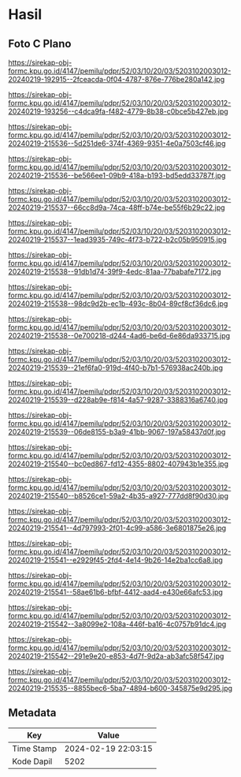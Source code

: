 # Hasil

## Foto C Plano

https://sirekap-obj-formc.kpu.go.id/4147/pemilu/pdpr/52/03/10/20/03/5203102003012-20240219-192915--2fceacda-0f04-4787-876e-776be280a142.jpg

https://sirekap-obj-formc.kpu.go.id/4147/pemilu/pdpr/52/03/10/20/03/5203102003012-20240219-193256--c4dca9fa-f482-4779-8b38-c0bce5b427eb.jpg

https://sirekap-obj-formc.kpu.go.id/4147/pemilu/pdpr/52/03/10/20/03/5203102003012-20240219-215536--5d251de6-374f-4369-9351-4e0a7503cf46.jpg

https://sirekap-obj-formc.kpu.go.id/4147/pemilu/pdpr/52/03/10/20/03/5203102003012-20240219-215536--be566ee1-09b9-418a-b193-bd5edd33787f.jpg

https://sirekap-obj-formc.kpu.go.id/4147/pemilu/pdpr/52/03/10/20/03/5203102003012-20240219-215537--66cc8d9a-74ca-48ff-b74e-be55f6b29c22.jpg

https://sirekap-obj-formc.kpu.go.id/4147/pemilu/pdpr/52/03/10/20/03/5203102003012-20240219-215537--1ead3935-749c-4f73-b722-b2c05b950915.jpg

https://sirekap-obj-formc.kpu.go.id/4147/pemilu/pdpr/52/03/10/20/03/5203102003012-20240219-215538--91db1d74-39f9-4edc-81aa-77babafe7172.jpg

https://sirekap-obj-formc.kpu.go.id/4147/pemilu/pdpr/52/03/10/20/03/5203102003012-20240219-215538--98dc9d2b-ec1b-493c-8b04-89cf8cf36dc6.jpg

https://sirekap-obj-formc.kpu.go.id/4147/pemilu/pdpr/52/03/10/20/03/5203102003012-20240219-215538--0e700218-d244-4ad6-be6d-6e86da933715.jpg

https://sirekap-obj-formc.kpu.go.id/4147/pemilu/pdpr/52/03/10/20/03/5203102003012-20240219-215539--21ef6fa0-919d-4f40-b7b1-576938ac240b.jpg

https://sirekap-obj-formc.kpu.go.id/4147/pemilu/pdpr/52/03/10/20/03/5203102003012-20240219-215539--d228ab9e-f814-4a57-9287-3388316a6740.jpg

https://sirekap-obj-formc.kpu.go.id/4147/pemilu/pdpr/52/03/10/20/03/5203102003012-20240219-215539--06de8155-b3a9-41bb-9067-197a58437d0f.jpg

https://sirekap-obj-formc.kpu.go.id/4147/pemilu/pdpr/52/03/10/20/03/5203102003012-20240219-215540--bc0ed867-fd12-4355-8802-407943b1e355.jpg

https://sirekap-obj-formc.kpu.go.id/4147/pemilu/pdpr/52/03/10/20/03/5203102003012-20240219-215540--b8526ce1-59a2-4b35-a927-777dd8f90d30.jpg

https://sirekap-obj-formc.kpu.go.id/4147/pemilu/pdpr/52/03/10/20/03/5203102003012-20240219-215541--4d797993-2f01-4c99-a586-3e6801875e26.jpg

https://sirekap-obj-formc.kpu.go.id/4147/pemilu/pdpr/52/03/10/20/03/5203102003012-20240219-215541--e2929f45-2fd4-4e14-9b26-14e2ba1cc6a8.jpg

https://sirekap-obj-formc.kpu.go.id/4147/pemilu/pdpr/52/03/10/20/03/5203102003012-20240219-215541--58ae61b6-bfbf-4412-aad4-e430e66afc53.jpg

https://sirekap-obj-formc.kpu.go.id/4147/pemilu/pdpr/52/03/10/20/03/5203102003012-20240219-215542--3a8099e2-108a-446f-ba16-4c0757b91dc4.jpg

https://sirekap-obj-formc.kpu.go.id/4147/pemilu/pdpr/52/03/10/20/03/5203102003012-20240219-215542--291e9e20-e853-4d7f-9d2a-ab3afc58f547.jpg

https://sirekap-obj-formc.kpu.go.id/4147/pemilu/pdpr/52/03/10/20/03/5203102003012-20240219-215535--8855bec6-5ba7-4894-b600-345875e9d295.jpg


## Metadata

| Key        | Value               |
| ---------- | ------------------- |
| Time Stamp | 2024-02-19 22:03:15 |
| Kode Dapil | 5202                |



